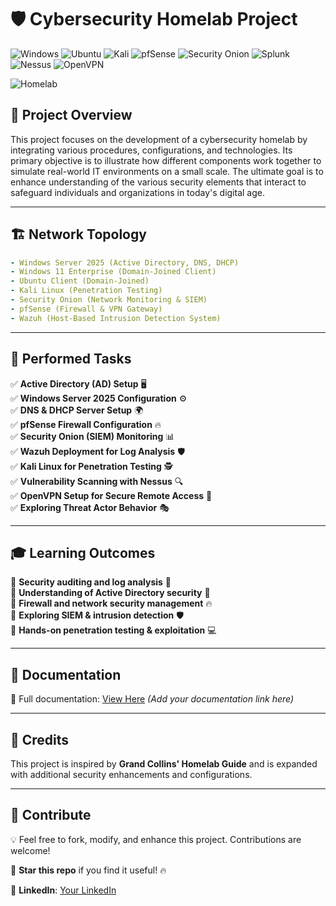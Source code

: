 # 🛡️ Cybersecurity Homelab Project
![Windows](https://img.shields.io/badge/Windows-Server_2025-blue?style=for-the-badge&logo=windows&logoColor=white) ![Ubuntu](https://img.shields.io/badge/Ubuntu-Client-orange?style=for-the-badge&logo=ubuntu&logoColor=white) ![Kali](https://img.shields.io/badge/Kali_Linux-Pentesting-blue?style=for-the-badge&logo=kali-linux&logoColor=white) ![pfSense](https://img.shields.io/badge/pfSense-Firewall-blue?style=for-the-badge&logo=pfsense&logoColor=white) ![Security Onion](https://img.shields.io/badge/Security_Onion-NIDS-blue?style=for-the-badge&logo=security-onion&logoColor=white) ![Splunk](https://img.shields.io/badge/Splunk-SIEM-green?style=for-the-badge&logo=splunk&logoColor=white) ![Nessus](https://img.shields.io/badge/Nessus-Vulnerability_Scanner-blue?style=for-the-badge&logo=nessus&logoColor=white) ![OpenVPN](https://img.shields.io/badge/OpenVPN-Remote_Access-orange?style=for-the-badge&logo=openvpn&logoColor=white)


![Homelab](https://upload.wikimedia.org/wikipedia/commons/6/66/Network_Diagram.png)

## 🚀 Project Overview

This project focuses on the development of a cybersecurity homelab by integrating various procedures, configurations, and technologies. Its primary objective is to illustrate how different components work together to simulate real-world IT environments on a small scale. The ultimate goal is to enhance understanding of the various security elements that interact to safeguard individuals and organizations in today's digital age.

---
## 🏗️ Network Topology

```yaml
- Windows Server 2025 (Active Directory, DNS, DHCP)
- Windows 11 Enterprise (Domain-Joined Client)
- Ubuntu Client (Domain-Joined)
- Kali Linux (Penetration Testing)
- Security Onion (Network Monitoring & SIEM)
- pfSense (Firewall & VPN Gateway)
- Wazuh (Host-Based Intrusion Detection System)
```

---
## 🔧 Performed Tasks

✅ **Active Directory (AD) Setup** 🖥️  
✅ **Windows Server 2025 Configuration** ⚙️  
✅ **DNS & DHCP Server Setup** 🌍  
✅ **pfSense Firewall Configuration** 🔥  
✅ **Security Onion (SIEM) Monitoring** 📊  
✅ **Wazuh Deployment for Log Analysis** 🛡️  
✅ **Kali Linux for Penetration Testing** 🕵️  
✅ **Vulnerability Scanning with Nessus** 🔍  
✅ **OpenVPN Setup for Secure Remote Access** 🔑  
✅ **Exploring Threat Actor Behavior** 🎭  


---
## 🎓 Learning Outcomes

📌 **Security auditing and log analysis** 🔎  
📌 **Understanding of Active Directory security** 🏢  
📌 **Firewall and network security management** 🔥  
📌 **Exploring SIEM & intrusion detection** 🛡️  
📌 **Hands-on penetration testing & exploitation** 💻  

---
## 📂 Documentation

📖 Full documentation: [View Here](#) *(Add your documentation link here)*

---
## 📢 Credits
This project is inspired by **Grand Collins' Homelab Guide** and is expanded with additional security enhancements and configurations.

---
## 🤝 Contribute
💡 Feel free to fork, modify, and enhance this project. Contributions are welcome!

🌟 **Star this repo** if you find it useful! 🔥

🔗 **LinkedIn**: [Your LinkedIn](https://linkedin.com/in/YourProfile) 
